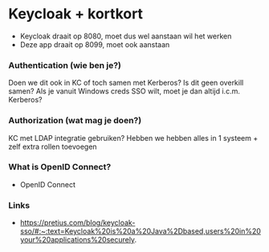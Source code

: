 # Keycloak + kortkort
- Keycloak draait op 8080, moet dus wel aanstaan wil het werken
- Deze app draait op 8099, moet ook aanstaan

### Authentication (wie ben je?)
Doen we dit ook in KC of toch samen met Kerberos? Is dit geen overkill samen?
Als je vanuit Windows creds SSO wilt, moet je dan altijd i.c.m. Kerberos?

### Authorization (wat mag je doen?)
KC met LDAP integratie gebruiken? Hebben we hebben alles in 1 systeem + zelf extra rollen toevoegen

### What is OpenID Connect?
- OpenID Connect

### Links
- https://pretius.com/blog/keycloak-sso/#:~:text=Keycloak%20is%20a%20Java%2Dbased,users%20in%20your%20applications%20securely. 
